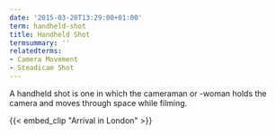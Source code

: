 ```yaml
---
date: '2015-03-20T13:29:00+01:00'
term: handheld-shot
title: Handheld Shot
termsummary: ''
relatedterms:
- Camera Movement
- Steadicam Shot
---
```


A handheld shot is one in which the cameraman or -woman holds the camera and moves through space while filming. 

<!--more-->

{{< embed_clip "Arrival in London" >}}